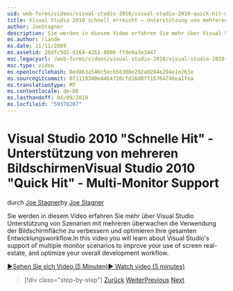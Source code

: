 ```yaml
---
uid: web-forms/videos/visual-studio-2010/visual-studio-2010-quick-hit-multi-monitor-support
title: Visual Studio 2010 schnell erreicht – Unterstützung von mehreren Bildschirmen
author: JoeStagner
description: Sie werden in diesem Video erfahren Sie mehr über Visual Studio Unterstützung von Szenarien mit mehreren überwachen die Verwendung der Bildschirmfläche zu verbessern und Optimieren Ihrer gesamtvereinbarung...
ms.author: riande
ms.date: 11/11/2009
ms.assetid: 26dfc502-d164-4261-8006-ffde9a3e3447
msc.legacyurl: /web-forms/videos/visual-studio-2010/visual-studio-2010-quick-hit-multi-monitor-support
msc.type: video
ms.openlocfilehash: 8ed863a546c5ecb58308e292a0294e294e1e263e
ms.sourcegitcommit: 0f1119340e4464720cfd16d0ff15764746ea1fea
ms.translationtype: MT
ms.contentlocale: de-DE
ms.lasthandoff: 04/09/2019
ms.locfileid: "59378207"
---
```

# <a name="visual-studio-2010-quick-hit---multi-monitor-support"></a><span data-ttu-id="0e59b-103">Visual Studio 2010 "Schnelle Hit" - Unterstützung von mehreren Bildschirmen</span><span class="sxs-lookup"><span data-stu-id="0e59b-103">Visual Studio 2010 "Quick Hit" - Multi-Monitor Support</span></span>

<span data-ttu-id="0e59b-104">durch [Joe Stagner](https://github.com/JoeStagner)</span><span class="sxs-lookup"><span data-stu-id="0e59b-104">by [Joe Stagner](https://github.com/JoeStagner)</span></span>

<span data-ttu-id="0e59b-105">Sie werden in diesem Video erfahren Sie mehr über Visual Studio Unterstützung von Szenarien mit mehreren überwachen die Verwendung der Bildschirmfläche zu verbessern und optimieren Ihre gesamten Entwicklungsworkflow.</span><span class="sxs-lookup"><span data-stu-id="0e59b-105">In this video you will learn about Visual Studio's support of multiple monitor scenarios to improve your use of screen real-estate, and optimize your overall development workflow.</span></span> 

[<span data-ttu-id="0e59b-106">&#9654;Sehen Sie sich Video (5 Minuten)</span><span class="sxs-lookup"><span data-stu-id="0e59b-106">&#9654; Watch video (5 minutes)</span></span>](https://channel9.msdn.com/Blogs/ASP-NET-Site-Videos/visual-studio-2010-quick-hit-multi-monitor-support)

> [!div class="step-by-step"]
> <span data-ttu-id="0e59b-107">[Zurück](visual-studio-2010-quick-hit-intellisense-smart-lists.md)
> [Weiter](visual-studio-2010-quick-hit-new-web-project-template.md)</span><span class="sxs-lookup"><span data-stu-id="0e59b-107">[Previous](visual-studio-2010-quick-hit-intellisense-smart-lists.md)
[Next](visual-studio-2010-quick-hit-new-web-project-template.md)</span></span>
